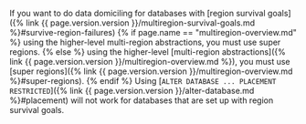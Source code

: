 If you want to do data domiciling for databases with [region survival goals]({% link {{ page.version.version }}/multiregion-survival-goals.md %}#survive-region-failures) {% if page.name == "multiregion-overview.md" %} using the higher-level multi-region abstractions, you must use super regions. {% else %} using the higher-level [multi-region abstractions]({% link {{ page.version.version }}/multiregion-overview.md %}), you must use [super regions]({% link {{ page.version.version }}/multiregion-overview.md %}#super-regions). {% endif %} Using [`ALTER DATABASE ... PLACEMENT RESTRICTED`]({% link {{ page.version.version }}/alter-database.md %}#placement) will not work for databases that are set up with region survival goals.
